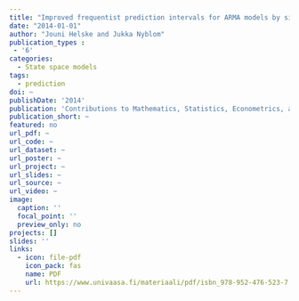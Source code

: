 ```yaml
---
title: "Improved frequentist prediction intervals for ARMA models by simulation"
date: "2014-01-01"
author: "Jouni Helske and Jukka Nyblom"
publication_types : 
 - '6'
categories:
  - State space models
tags:
  - prediction
doi: ~
publishDate: '2014'
publication: 'Contributions to Mathematics, Statistics, Econometrics, and Finance : essays in honour of professor Seppo Pynnönen'
publication_short: ~
featured: no
url_pdf: ~
url_code: ~
url_dataset: ~
url_poster: ~
url_project: ~
url_slides: ~
url_source: ~
url_video: ~
image:
  caption: ''
  focal_point: ''
  preview_only: no
projects: []
slides: ''
links:
  - icon: file-pdf
    icon_pack: fas
    name: PDF
    url: https://www.univaasa.fi/materiaali/pdf/isbn_978-952-476-523-7.pdf
---
```

